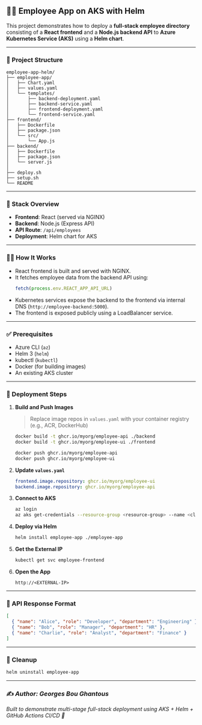 ## 🧑‍💼 Employee App on AKS with Helm

This project demonstrates how to deploy a **full-stack employee directory** consisting of a **React frontend** and a **Node.js backend API** to **Azure Kubernetes Service (AKS)** using a **Helm chart**.

---

### 📁 Project Structure

```
employee-app-helm/
├── employee-app/
│   ├── Chart.yaml
│   ├── values.yaml
│   └── templates/
│       ├── backend-deployment.yaml
│       ├── backend-service.yaml
│       ├── frontend-deployment.yaml
│       └── frontend-service.yaml
├── frontend/
│   ├── Dockerfile
│   ├── package.json
│   └── src/
│       └── App.js
├── backend/
│   ├── Dockerfile
│   ├── package.json
│   └── server.js
│
├── deploy.sh
├── setup.sh
└── README
```

---

### 🧰 Stack Overview

- **Frontend**: React (served via NGINX)
- **Backend**: Node.js (Express API)
- **API Route**: `/api/employees`
- **Deployment**: Helm chart for AKS

---

### 👩‍💻 How It Works

- React frontend is built and served with NGINX.
- It fetches employee data from the backend API using:
  ```js
  fetch(process.env.REACT_APP_API_URL)
  ```
- Kubernetes services expose the backend to the frontend via internal DNS (`http://employee-backend:5000`).
- The frontend is exposed publicly using a LoadBalancer service.

---

### ✅ Prerequisites

- Azure CLI (`az`)
- Helm 3 (`helm`)
- kubectl (`kubectl`)
- Docker (for building images)
- An existing AKS cluster

---

### 🚀 Deployment Steps

1. **Build and Push Images**
   > Replace image repos in `values.yaml` with your container registry (e.g., ACR, DockerHub)

   ```bash
   docker build -t ghcr.io/myorg/employee-api ./backend
   docker build -t ghcr.io/myorg/employee-ui ./frontend

   docker push ghcr.io/myorg/employee-api
   docker push ghcr.io/myorg/employee-ui
   ```

2. **Update `values.yaml`**
   ```yaml
   frontend.image.repository: ghcr.io/myorg/employee-ui
   backend.image.repository: ghcr.io/myorg/employee-api
   ```

3. **Connect to AKS**
   ```bash
   az login
   az aks get-credentials --resource-group <resource-group> --name <cluster-name>
   ```

4. **Deploy via Helm**
   ```bash
   helm install employee-app ./employee-app
   ```

5. **Get the External IP**
   ```bash
   kubectl get svc employee-frontend
   ```

6. **Open the App**
   ```
   http://<EXTERNAL-IP>
   ```

---

### 🔁 API Response Format

```json
[
  { "name": "Alice", "role": "Developer", "department": "Engineering" },
  { "name": "Bob", "role": "Manager", "department": "HR" },
  { "name": "Charlie", "role": "Analyst", "department": "Finance" }
]
```

---

### 🧹 Cleanup

```bash
helm uninstall employee-app
```

---

### ✍️ *Author: Georges Bou Ghantous*

*Built to demonstrate multi-stage full-stack deployment using AKS + Helm + GitHub Actions CI/CD 💙*
